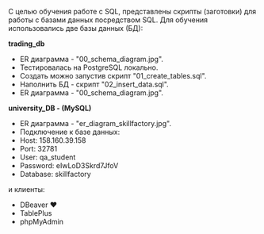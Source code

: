 С целью обучения работе с SQL, представлены скрипты (заготовки) для работы с базами данных посредством SQL.
Для обучения использовались две базы данных (БД):

**trading_db**
- ER диаграмма - "00_schema_diagram.jpg".
- Тестировалась на PostgreSQL локально. 
- Создать можно запустив скрипт "01_create_tables.sql". 
- Наполнить БД - скрипт "02_insert_data.sql". 
- ER диаграмма - "00_schema_diagram.jpg". 

**university_DB - (MySQL)**
- ER диаграмма - "er_diagram_skillfactory.jpg". 
- Подключение к базе данных:
- Host: 158.160.39.158
- Port: 32781
- User: qa_student 
- Password: eIwLoD3Skrd7JfoV 
- Database: skillfactory

и клиенты: 
- DBeaver :heart: 
- TablePlus
- phpMyAdmin